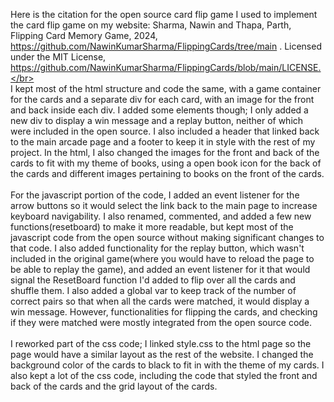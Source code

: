 Here is the citation for the open source card flip game I used to implement the card flip game on my website: 
Sharma, Nawin and Thapa, Parth, Flipping Card Memory Game, 2024,
https://github.com/NawinKumarSharma/FlippingCards/tree/main . Licensed under the MIT License,
 https://github.com/NawinKumarSharma/FlippingCards/blob/main/LICENSE.</br></br>
I kept most of the html structure and code the same, with a game container for the cards and a separate div for each card, with an image for the front and back inside each div. I added some elements though; I only added a new div to display a win message and a replay button, neither of which were included in the open source. I also included a header that linked back to the main arcade page and a footer to keep it in style with the rest of my project. In the html, I also changed the images for the front and back of the cards to fit with my theme of books, using a open book icon for the back of the cards and different images pertaining to books on the front of the cards. </br></br>
For the javascript portion of the code, I added an event listener for the arrow buttons so it would select the link back to the main page to increase keyboard navigability. I also renamed, commented, and added a few new functions(resetboard) to make it more readable, but kept most of the javascript code from the open source without making significant changes to that code. I also added functionality for the replay button, which wasn't included in the original game(where you would have to reload the page to be able to replay the game), and added an event listener for it that would signal the ResetBoard function I'd added to flip over all the cards and shuffle them. I also added a global var to keep track of the number of correct pairs so that when all the cards were matched, it would display a win message. However, functionalities for flipping the cards, and checking if they were matched were mostly integrated from the open source code. </br></br>
I reworked part of the css code; I linked style.css to the html page so the page would have a similar layout as the rest of the website. I changed the background color of the cards to black to fit in with the theme of my cards.  I also kept a lot of the css code, including the code that styled the front and back of the cards and the grid layout of the cards. </br>

